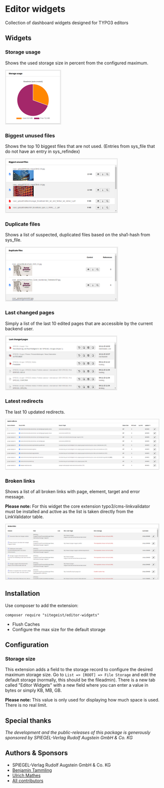 # Editor widgets
Collection of dashboard widgets designed for TYPO3 editors

## Widgets
### Storage usage
Shows the used storage size in percent from the configured maximum.

![Preview of Storage usage widget](Documentation/Images/storageSize.png)

### Biggest unused files
Shows the top 10 biggest files that are not used.
(Entries from sys_file that do not have an entry in sys_refindex)

![Preview of Biggest unused files widget](Documentation/Images/unusedFiles.png)

### Duplicate files
Shows a list of suspected, duplicated files based on the sha1-hash from sys_file.

![Preview of Duplicate files widget](Documentation/Images/duplicateFiles.png)

### Last changed pages
Simply a list of the last 10 edited pages that are accessible by the current backend user.

![Preview of Last changed pages widget](Documentation/Images/lastChangedPages.png)

### Latest redirects
The last 10 updated redirects.

![Preview of Latest redirects widget](Documentation/Images/latestRedirects.png)

### Broken links
Shows a list of all broken links with page, element, target and error message.

**Please note:** For this widget the core extension typo3/cms-linkvalidator must be installed and active as the list is taken directly from the LinkValidator table.

![Preview of Broken links widget](Documentation/Images/brokenLinks.png)


## Installation
Use composer to add the extension:
```
composer require "sitegeist/editor-widgets"
```
* Flush Caches
* Configure the max size for the default storage

## Configuration
### Storage size

This extension adds a field to the storage record to configure the desired maximum storage size.
Go to `List => [ROOT] => File Storage` and edit the default storage (normally, this should be the fileadmin).
There is a new tab called "Editor Widgets" with a new field where you can enter a value in bytes or simply KB, MB, GB.

**Please note:** This value is only used for displaying how much space is used. There is no real limit.


## Special thanks
*The development and the public-releases of this package is generously sponsored
by SPIEGEL-Verlag Rudolf Augstein GmbH & Co. KG*
## Authors & Sponsors
* SPIEGEL-Verlag Rudolf Augstein GmbH & Co. KG
* [Benjamin Tammling](https://github.com/Atomschinken)
* [Ulrich Mathes](https://github.com/ulrichmathes)
* [All contributors](https://github.com/sitegeist/editor-widgets/graphs/contributors)
